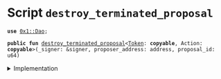 
<a name="destroy_terminated_proposal"></a>

# Script `destroy_terminated_proposal`





<pre><code><b>use</b> <a href="../../modules/doc/Dao.md#0x1_Dao">0x1::Dao</a>;
</code></pre>




<pre><code><b>public</b> <b>fun</b> <a href="destroy_terminated_proposal.md#destroy_terminated_proposal">destroy_terminated_proposal</a>&lt;<a href="../../modules/doc/Token.md#0x1_Token">Token</a>: <b>copyable</b>, Action: <b>copyable</b>&gt;(_signer: &signer, proposer_address: address, proposal_id: u64)
</code></pre>



<details>
<summary>Implementation</summary>


<pre><code><b>fun</b> <a href="destroy_terminated_proposal.md#destroy_terminated_proposal">destroy_terminated_proposal</a>&lt;<a href="../../modules/doc/Token.md#0x1_Token">Token</a>: <b>copy</b> + drop + store, Action: <b>copy</b> + drop + store&gt;(
    _signer: &signer,
    proposer_address: address,
    proposal_id: u64,
) {
    <a href="../../modules/doc/Dao.md#0x1_Dao_destroy_terminated_proposal">Dao::destroy_terminated_proposal</a>&lt;<a href="../../modules/doc/Token.md#0x1_Token">Token</a>, Action&gt;(proposer_address, proposal_id);
}
</code></pre>



</details>
